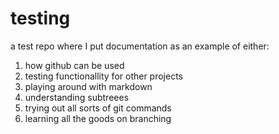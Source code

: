 testing
=======

a test repo where I put documentation as an example of either:

1. how github can be used
2. testing functionallity for other projects
3. playing around with markdown
4. understanding subtreees
5. trying out all sorts of git commands
6. learning all the goods on branching

